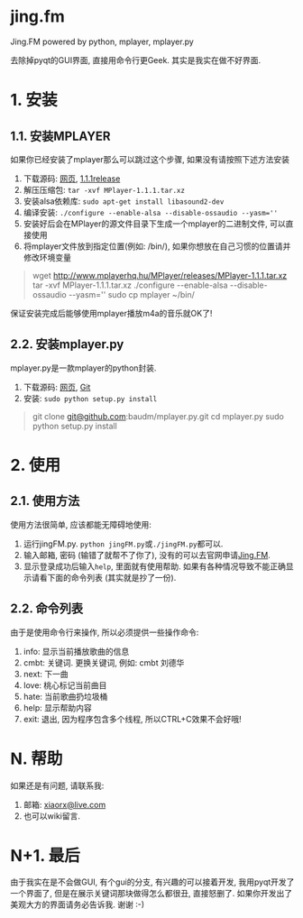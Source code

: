 jing.fm
=======

Jing.FM powered by python, mplayer, mplayer.py

去除掉pyqt的GUI界面, 直接用命令行更Geek. 其实是我实在做不好界面.

# 1. 安装 #

## 1.1. 安装MPLAYER ##

如果你已经安装了mplayer那么可以跳过这个步骤, 如果没有请按照下述方法安装

1. 下载源码: [网页](http://www.mplayerhq.hu/design7/dload.html), [1.1.1release](http://www.mplayerhq.hu/MPlayer/releases/MPlayer-1.1.1.tar.xz)
2. 解压压缩包: `tar -xvf MPlayer-1.1.1.tar.xz`
3. 安装alsa依赖库: `sudo apt-get install libasound2-dev`
4. 编译安装: `./configure --enable-alsa --disable-ossaudio --yasm=''`
5. 安装好后会在MPlayer的源文件目录下生成一个mplayer的二进制文件, 可以直接使用
6. 将mplayer文件放到指定位置(例如: /bin/), 如果你想放在自己习惯的位置请并修改环境变量

> wget http://www.mplayerhq.hu/MPlayer/releases/MPlayer-1.1.1.tar.xz
> tar -xvf MPlayer-1.1.1.tar.xz
> ./configure --enable-alsa --disable-ossaudio --yasm=''
> sudo cp mplayer ~/bin/

保证安装完成后能够使用mplayer播放m4a的音乐就OK了!

## 2.2. 安装mplayer.py ##

mplayer.py是一款mplayer的python封装.

1. 下载源码: [网页](https://github.com/baudm/mplayer.py), [Git](git@github.com:baudm/mplayer.py.git)
2. 安装: `sudo python setup.py install`

> git clone git@github.com:baudm/mplayer.py.git
> cd mplayer.py
> sudo python setup.py install

# 2. 使用 #

## 2.1. 使用方法 ##

使用方法很简单, 应该都能无障碍地使用:
1. 运行jingFM.py. `python jingFM.py`或`./jingFM.py`都可以.
2. 输入邮箱, 密码 (输错了就帮不了你了), 没有的可以去官网申请[Jing.FM](http://jing.fm).
3. 显示登录成功后输入`help`, 里面就有使用帮助. 如果有各种情况导致不能正确显示请看下面的命令列表 (其实就是抄了一份).

## 2.2. 命令列表 ##

由于是使用命令行来操作, 所以必须提供一些操作命令:

1. info: 显示当前播放歌曲的信息
2. cmbt: 关键词. 更换关键词, 例如: cmbt 刘德华
3. next: 下一曲
4. love: 桃心标记当前曲目
5. hate: 当前歌曲扔垃圾桶
6. help: 显示帮助内容
7. exit: 退出, 因为程序包含多个线程, 所以CTRL+C效果不会好哦!


# N. 帮助 #

如果还是有问题, 请联系我:

1. 邮箱: xiaorx@live.com
2. 也可以wiki留言.

# N+1. 最后 #

由于我实在是不会做GUI, 有个gui的分支, 有兴趣的可以接着开发, 我用pyqt开发了一个界面了, 但是在展示关键词那块做得怎么都很丑, 直接怒删了. 如果你开发出了美观大方的界面请务必告诉我. 谢谢 :-)
